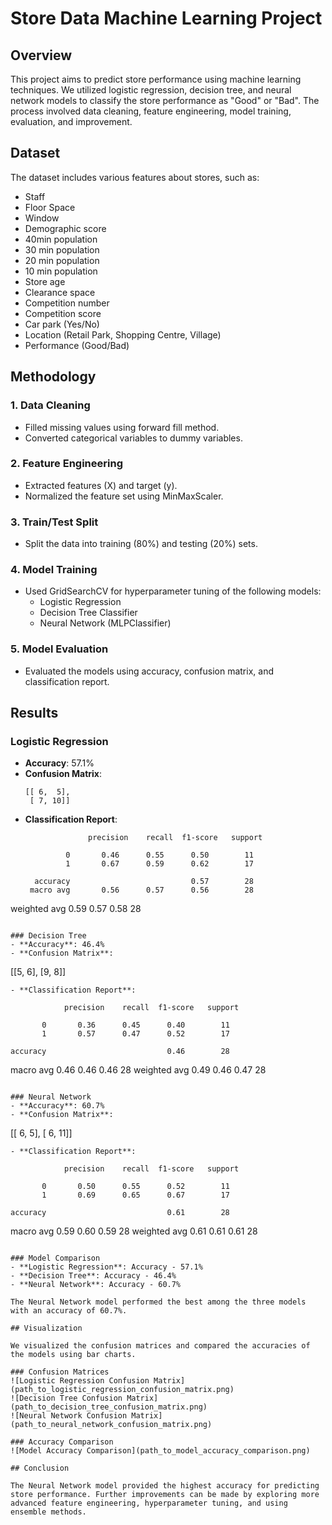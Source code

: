 # Store Data Machine Learning Project

## Overview

This project aims to predict store performance using machine learning techniques. We utilized logistic regression, decision tree, and neural network models to classify the store performance as "Good" or "Bad". The process involved data cleaning, feature engineering, model training, evaluation, and improvement.

## Dataset

The dataset includes various features about stores, such as:

- Staff
- Floor Space
- Window
- Demographic score
- 40min population
- 30 min population
- 20 min population
- 10 min population
- Store age
- Clearance space
- Competition number
- Competition score
- Car park (Yes/No)
- Location (Retail Park, Shopping Centre, Village)
- Performance (Good/Bad)

## Methodology

### 1. Data Cleaning
- Filled missing values using forward fill method.
- Converted categorical variables to dummy variables.

### 2. Feature Engineering
- Extracted features (X) and target (y).
- Normalized the feature set using MinMaxScaler.

### 3. Train/Test Split
- Split the data into training (80%) and testing (20%) sets.

### 4. Model Training
- Used GridSearchCV for hyperparameter tuning of the following models:
  - Logistic Regression
  - Decision Tree Classifier
  - Neural Network (MLPClassifier)

### 5. Model Evaluation
- Evaluated the models using accuracy, confusion matrix, and classification report.

## Results

### Logistic Regression
- **Accuracy**: 57.1%
- **Confusion Matrix**:
  ```
  [[ 6,  5],
   [ 7, 10]]
  ```
- **Classification Report**:
  ```
                precision    recall  f1-score   support

           0       0.46      0.55      0.50        11
           1       0.67      0.59      0.62        17

    accuracy                           0.57        28
   macro avg       0.56      0.57      0.56        28
weighted avg       0.59      0.57      0.58        28
  ```

### Decision Tree
- **Accuracy**: 46.4%
- **Confusion Matrix**:
  ```
  [[5, 6],
   [9, 8]]
  ```
- **Classification Report**:
  ```
                precision    recall  f1-score   support

           0       0.36      0.45      0.40        11
           1       0.57      0.47      0.52        17

    accuracy                           0.46        28
   macro avg       0.46      0.46      0.46        28
weighted avg       0.49      0.46      0.47        28
  ```

### Neural Network
- **Accuracy**: 60.7%
- **Confusion Matrix**:
  ```
  [[ 6,  5],
   [ 6, 11]]
  ```
- **Classification Report**:
  ```
                precision    recall  f1-score   support

           0       0.50      0.55      0.52        11
           1       0.69      0.65      0.67        17

    accuracy                           0.61        28
   macro avg       0.59      0.60      0.59        28
weighted avg       0.61      0.61      0.61        28
  ```

### Model Comparison
- **Logistic Regression**: Accuracy - 57.1%
- **Decision Tree**: Accuracy - 46.4%
- **Neural Network**: Accuracy - 60.7%

The Neural Network model performed the best among the three models with an accuracy of 60.7%.

## Visualization

We visualized the confusion matrices and compared the accuracies of the models using bar charts.

### Confusion Matrices
![Logistic Regression Confusion Matrix](path_to_logistic_regression_confusion_matrix.png)
![Decision Tree Confusion Matrix](path_to_decision_tree_confusion_matrix.png)
![Neural Network Confusion Matrix](path_to_neural_network_confusion_matrix.png)

### Accuracy Comparison
![Model Accuracy Comparison](path_to_model_accuracy_comparison.png)

## Conclusion

The Neural Network model provided the highest accuracy for predicting store performance. Further improvements can be made by exploring more advanced feature engineering, hyperparameter tuning, and using ensemble methods.
